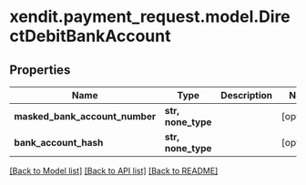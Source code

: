 # xendit.payment_request.model.DirectDebitBankAccount


## Properties
| Name | Type | Description | Notes |
| ------------ | ------------- | ------------- | ------------- |
| **masked_bank_account_number** | **str, none_type** |  | [optional]  |
| **bank_account_hash** | **str, none_type** |  | [optional]  |


[[Back to Model list]](../README.md#documentation-for-models) [[Back to API list]](../README.md#documentation-for-api-endpoints) [[Back to README]](../README.md)


